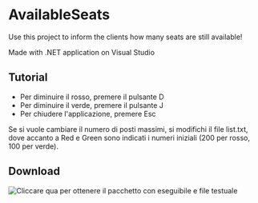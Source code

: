 # AvailableSeats
Use this project to inform the clients how many seats are still available! 

Made with .NET application on Visual Studio

## Tutorial
- Per diminuire il rosso, premere il pulsante D
- Per diminuire il verde, premere il pulsante J
- Per chiudere l'applicazione, premere Esc

Se si vuole cambiare il numero di posti massimi, si modifichi il file list.txt, dove accanto a Red e Green sono indicati i numeri iniziali (200 per rosso, 100 per verde).

## Download
![Cliccare]("") qua per ottenere il pacchetto con eseguibile e file testuale 



